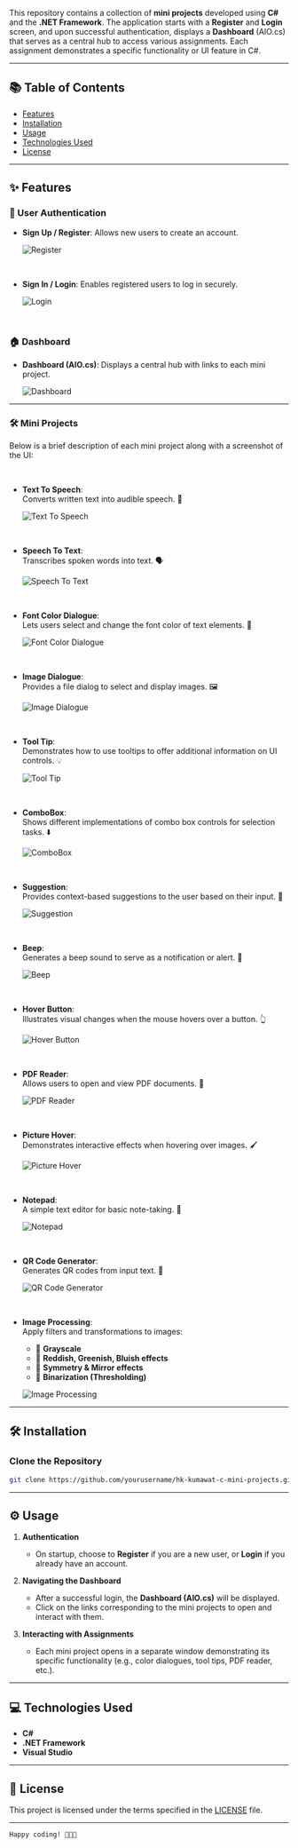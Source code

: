 This repository contains a collection of **mini projects** developed using **C#** and the **.NET Framework**. The application starts with a **Register** and **Login** screen, and upon successful authentication, displays a **Dashboard** (AIO.cs) that serves as a central hub to access various assignments. Each assignment demonstrates a specific functionality or UI feature in C#.

---

## 📚 Table of Contents

- [Features](#features)
- [Installation](#installation)
- [Usage](#usage)
- [Technologies Used](#technologies-used)
- [License](#license)

---

## ✨ Features

### 🔐 User Authentication  
- **Sign Up / Register**: Allows new users to create an account.  

  ![Register](screenshots/register.png)

  <br>


- **Sign In / Login**: Enables registered users to log in securely.  

  ![Login](screenshots/login.png)  

<br>

### 🏠 Dashboard  
- **Dashboard (AIO.cs)**: Displays a central hub with links to each mini project.  

  ![Dashboard](screenshots/dashboard.png)  

---

### 🛠 Mini Projects  
Below is a brief description of each mini project along with a screenshot of the UI:  

<br>

- **Text To Speech**:  
  Converts written text into audible speech. 🎤  

  ![Text To Speech](screenshots/text_to_speech.png)  

<br>

- **Speech To Text**:  
  Transcribes spoken words into text. 🗣️  

  ![Speech To Text](screenshots/speech_to_text.png)  

<br>

- **Font Color Dialogue**:  
  Lets users select and change the font color of text elements. 🎨  

  ![Font Color Dialogue](screenshots/font_color.png)  

<br>

- **Image Dialogue**:  
  Provides a file dialog to select and display images. 🖼️  

  ![Image Dialogue](screenshots/image_dialogue.png)  

<br>

- **Tool Tip**:  
  Demonstrates how to use tooltips to offer additional information on UI controls. 💡  

  ![Tool Tip](screenshots/tool_tip.png)  

<br>

- **ComboBox**:  
  Shows different implementations of combo box controls for selection tasks. ⬇️  

  ![ComboBox](screenshots/combobox.png)  

<br>

- **Suggestion**:  
  Provides context-based suggestions to the user based on their input. 💭  

  ![Suggestion](screenshots/suggestion.png)  

<br>

- **Beep**:  
  Generates a beep sound to serve as a notification or alert. 🔔  

  ![Beep](screenshots/beep.png)  

<br>

- **Hover Button**:  
  Illustrates visual changes when the mouse hovers over a button. 👆  

  ![Hover Button](screenshots/hover_button.png)  

<br>

- **PDF Reader**:  
  Allows users to open and view PDF documents. 📄  

  ![PDF Reader](screenshots/pdf_reader.png)  

<br>

- **Picture Hover**:  
  Demonstrates interactive effects when hovering over images. 🖌️  

  ![Picture Hover](screenshots/picture_hover.png)  

<br>

- **Notepad**:  
  A simple text editor for basic note-taking. 📝  

  ![Notepad](screenshots/notepad.png)  

<br>

- **QR Code Generator**:  
  Generates QR codes from input text. 🔳  

  ![QR Code Generator](screenshots/QR_Code_Generator.png)  

<br>

- **Image Processing**:  
  Apply filters and transformations to images:  
  - 🔹 **Grayscale**  
  - 🔹 **Reddish, Greenish, Bluish effects**  
  - 🔹 **Symmetry & Mirror effects**  
  - 🔹 **Binarization (Thresholding)**  

  ![Image Processing](screenshots/Image_Processing.png)  


---

## 🛠 Installation

### Clone the Repository
```bash
git clone https://github.com/yourusername/hk-kumawat-c-mini-projects.git
```

---

## ⚙️ Usage

1. **Authentication**
   - On startup, choose to **Register** if you are a new user, or **Login** if you already have an account.

2. **Navigating the Dashboard**
   - After a successful login, the **Dashboard (AIO.cs)** will be displayed.
   - Click on the links corresponding to the mini projects to open and interact with them.

3. **Interacting with Assignments**
   - Each mini project opens in a separate window demonstrating its specific functionality (e.g., color dialogues, tool tips, PDF reader, etc.).

---

## 💻 Technologies Used

- **C#**
- **.NET Framework**
- **Visual Studio**

---

## 📜 License

This project is licensed under the terms specified in the [LICENSE](LICENSE) file.

---

```
Happy coding! 🧑🏻‍💻
```
